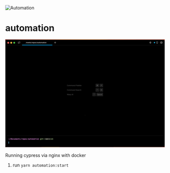 ![Automation](https://github.com/iankhor/automation/actions/workflows/automation.yml/badge.svg)

# automation

![](/docs/demo.gif)

Running cypress via nginx with docker

1. run `yarn automation:start`